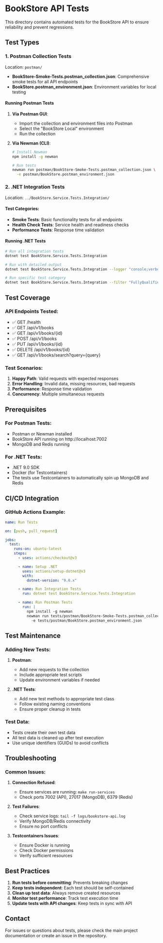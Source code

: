 # BookStore API Tests

This directory contains automated tests for the BookStore API to ensure reliability and prevent regressions.

## Test Types

### 1. Postman Collection Tests

Location: `postman/`

- **BookStore-Smoke-Tests.postman_collection.json**: Comprehensive smoke tests for all API endpoints
- **BookStore.postman_environment.json**: Environment variables for local testing

#### Running Postman Tests

1. **Via Postman GUI**:
   - Import the collection and environment files into Postman
   - Select the "BookStore Local" environment
   - Run the collection

2. **Via Newman (CLI)**:

   ```bash
   # Install Newman
   npm install -g newman

   # Run tests
   newman run postman/BookStore-Smoke-Tests.postman_collection.json \
     -e postman/BookStore.postman_environment.json
   ```

### 2. .NET Integration Tests

Location: `../BookStore.Service.Tests.Integration/`

#### Test Categories:

- **Smoke Tests**: Basic functionality tests for all endpoints
- **Health Check Tests**: Service health and readiness checks
- **Performance Tests**: Response time validation

#### Running .NET Tests

```bash
# Run all integration tests
dotnet test BookStore.Service.Tests.Integration

# Run with detailed output
dotnet test BookStore.Service.Tests.Integration --logger "console;verbosity=detailed"

# Run specific test category
dotnet test BookStore.Service.Tests.Integration --filter "FullyQualifiedName~SmokeTests"
```

## Test Coverage

### API Endpoints Tested:

- ✅ GET /health
- ✅ GET /api/v1/books
- ✅ GET /api/v1/books/{id}
- ✅ POST /api/v1/books
- ✅ PUT /api/v1/books/{id}
- ✅ DELETE /api/v1/books/{id}
- ✅ GET /api/v1/books/search?query={query}

### Test Scenarios:

1. **Happy Path**: Valid requests with expected responses
2. **Error Handling**: Invalid data, missing resources, bad requests
3. **Performance**: Response time validation
4. **Concurrency**: Multiple simultaneous requests

## Prerequisites

### For Postman Tests:

- Postman or Newman installed
- BookStore API running on http://localhost:7002
- MongoDB and Redis running

### For .NET Tests:

- .NET 9.0 SDK
- Docker (for Testcontainers)
- The tests use Testcontainers to automatically spin up MongoDB and Redis

## CI/CD Integration

### GitHub Actions Example:

```yaml
name: Run Tests

on: [push, pull_request]

jobs:
  test:
    runs-on: ubuntu-latest
    steps:
      - uses: actions/checkout@v3

      - name: Setup .NET
        uses: actions/setup-dotnet@v3
        with:
          dotnet-version: "9.0.x"

      - name: Run Integration Tests
        run: dotnet test BookStore.Service.Tests.Integration

      - name: Run Postman Tests
        run: |
          npm install -g newman
          newman run tests/postman/BookStore-Smoke-Tests.postman_collection.json \
            -e tests/postman/BookStore.postman_environment.json
```

## Test Maintenance

### Adding New Tests:

1. **Postman**:
   - Add new requests to the collection
   - Include appropriate test scripts
   - Update environment variables if needed

2. **.NET Tests**:
   - Add new test methods to appropriate test class
   - Follow existing naming conventions
   - Ensure proper cleanup in tests

### Test Data:

- Tests create their own test data
- All test data is cleaned up after test execution
- Use unique identifiers (GUIDs) to avoid conflicts

## Troubleshooting

### Common Issues:

1. **Connection Refused**:
   - Ensure services are running: `make run-services`
   - Check ports 7002 (API), 27017 (MongoDB), 6379 (Redis)

2. **Test Failures**:
   - Check service logs: `tail -f logs/bookstore-api.log`
   - Verify MongoDB/Redis connectivity
   - Ensure no port conflicts

3. **Testcontainers Issues**:
   - Ensure Docker is running
   - Check Docker permissions
   - Verify sufficient resources

## Best Practices

1. **Run tests before committing**: Prevents breaking changes
2. **Keep tests independent**: Each test should be self-contained
3. **Clean up test data**: Always remove created resources
4. **Monitor test performance**: Track test execution time
5. **Update tests with API changes**: Keep tests in sync with API

## Contact

For issues or questions about tests, please check the main project documentation or create an issue in the repository.
